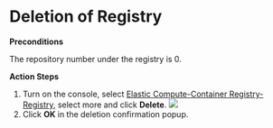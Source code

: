 # Deletion of Registry

**Preconditions**

The repository number under the registry is 0.

**Action Steps**

 1. Turn on the console, select [Elastic Compute-Container Registry-Registry](https://cns-console.jdcloud.com/host/containerregistry/list), select more and click **Delete**.
 ![](https://github.com/jdcloudcom/cn/blob/edit/image/Elastic-Compute/Container-Registry/删除注册表.png)
 2. Click **OK** in the deletion confirmation popup.